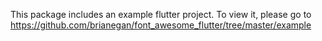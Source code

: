 This package includes an example flutter project. To view it, please go to https://github.com/brianegan/font_awesome_flutter/tree/master/example
